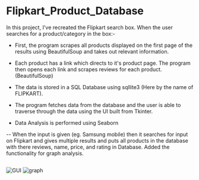 # Flipkart_Product_Database
In this project, I've recreated the Flipkart search box. When the user searches for a product/category in the box:-

* First, the program scrapes all products displayed on the first page of the results using BeautifulSoup and takes out relevant information.

* Each product has a link which directs to it's product page. The program then opens each link and scrapes reviews for each product.(BeautifulSoup)

* The data is stored in a SQL Database using sqllite3 (Here by the name of FLIPKART).

* The program fetches data from the database and the user is able to traverse through the data using the UI built from Tkinter.

* Data Analysis is performed using Seaborn

-- When the input is given (eg. Samsung mobile) then it searches for input on Flipkart and gives multiple results and puts all products in the database with there reviews, name, price, and rating in Database. Added the functionality for graph analysis.

##
<p >
  <img src"img/gui.jpg" title="GUI">
  <img src"img/graph.jpg" title="graph">
</p>
